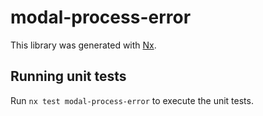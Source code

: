 # modal-process-error

This library was generated with [Nx](https://nx.dev).

## Running unit tests

Run `nx test modal-process-error` to execute the unit tests.
